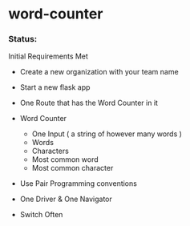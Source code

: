 # word-counter

### Status:

Initial Requirements Met

- Create a new organization with your team name

- Start a new flask app
- One Route that has the Word Counter in it
- Word Counter
  - One Input ( a string of however many words )
  - Words
  - Characters
  - Most common word
  - Most common character

- Use Pair Programming conventions
- One Driver & One Navigator
- Switch Often
